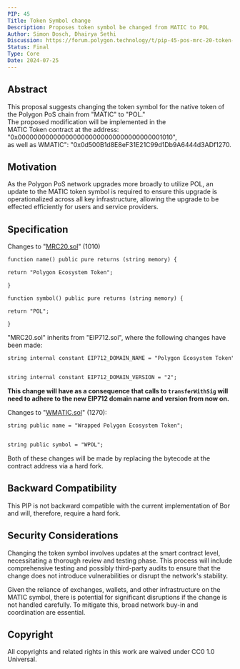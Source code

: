 ```yaml
---
PIP: 45
Title: Token Symbol change
Description: Proposes token symbol be changed from MATIC to POL
Author: Simon Dosch, Dhairya Sethi
Discussion: https://forum.polygon.technology/t/pip-45-pos-mrc-20-token-symbol-change/19437
Status: Final
Type: Core
Date: 2024-07-25
---
```


## Abstract

This proposal suggests changing the token symbol for the native token of the Polygon PoS chain from "MATIC" to "POL."  
The proposed modification will be implemented in the  
MATIC Token contract at the address: "0x0000000000000000000000000000000000001010",  
as well as WMATIC": "0x0d500B1d8E8eF31E21C99d1Db9A6444d3ADf1270.

## Motivation

As the Polygon PoS network upgrades more broadly to utilize POL, an update to the MATIC token symbol is required to ensure this upgrade is operationalized across all key infrastructure, allowing the upgrade to be effected efficiently for users and service providers.

## Specification

Changes to "[MRC20.sol](https://polygonscan.com/address/0x0000000000000000000000000000000000001010)" (1010)


```diff
function name() public pure returns (string memory) {

return "Polygon Ecosystem Token";

}

function symbol() public pure returns (string memory) {

return "POL";

}
```

"MRC20.sol" inherits from "EIP712.sol", where the following changes have been made:


```diff
string internal constant EIP712_DOMAIN_NAME = "Polygon Ecosystem Token";


string internal constant EIP712_DOMAIN_VERSION = "2";

```

**This change will have as a consequence that calls to `transferWithSig` will need to adhere to the new EIP712 domain name and version from now on.**

Changes to "[WMATIC.sol](https://polygonscan.com/address/0x0d500B1d8E8eF31E21C99d1Db9A6444d3ADf1270)" (1270):


```diff
string public name = "Wrapped Polygon Ecosystem Token";


string public symbol = "WPOL";

```

Both of these changes will be made by replacing the bytecode at the contract address via a hard fork.

## Backward Compatibility

This PIP is not backward compatible with the current implementation of Bor and will, therefore, require a hard fork.

## Security Considerations

Changing the token symbol involves updates at the smart contract level, necessitating a thorough review and testing phase. This process will include comprehensive testing and possibly third-party audits to ensure that the change does not introduce vulnerabilities or disrupt the network's stability.

Given the reliance of exchanges, wallets, and other infrastructure on the MATIC symbol, there is potential for significant disruptions if the change is not handled carefully. To mitigate this, broad network buy-in and coordination are essential.

## Copyright

All copyrights and related rights in this work are waived under CC0 1.0 Universal.
